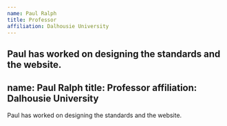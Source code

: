 ```yaml
---
name: Paul Ralph
title: Professor
affiliation: Dalhousie University
---
```

Paul has worked on designing the standards and the website.
---
name: Paul Ralph
title: Professor
affiliation: Dalhousie University
---
Paul has worked on designing the standards and the website.
